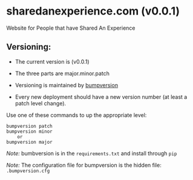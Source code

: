 # sharedanexperience.com (v0.0.1)
Website for People that have Shared An Experience



Versioning:
---
* The current version is (v0.0.1)
* The three parts are major.minor.patch
* Versioning is maintained by [bumpversion](https://pypi.python.org/pypi/bumpversion)

* Every new deployment should have a new version number (at least a patch level change).

Use one of these commands to up the appropriate level:
```
bumpversion patch
bumpversion minor
    or
bumpversion major
```

*Note:* bumbversion is in the `requirements.txt` and install through `pip`

*Note:* The configuration file for bumpversion is the hidden file: `.bumpversion.cfg`
